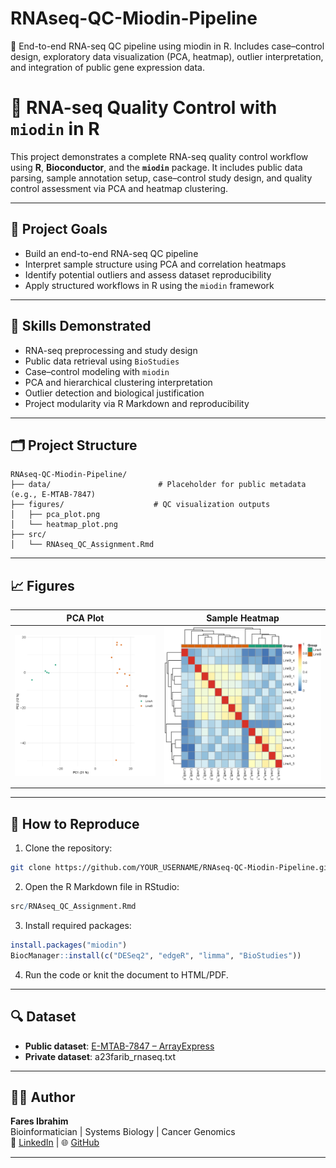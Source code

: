 # RNAseq-QC-Miodin-Pipeline
🔬 End-to-end RNA-seq QC pipeline using miodin in R. Includes case–control design, exploratory data visualization (PCA, heatmap), outlier interpretation, and integration of public gene expression data.

# 🧬 RNA-seq Quality Control with `miodin` in R

This project demonstrates a complete RNA-seq quality control workflow using **R**, **Bioconductor**, and the **`miodin`** package. It includes public data parsing, sample annotation setup, case–control study design, and quality control assessment via PCA and heatmap clustering.

---

## 📌 Project Goals

- Build an end-to-end RNA-seq QC pipeline
- Interpret sample structure using PCA and correlation heatmaps
- Identify potential outliers and assess dataset reproducibility
- Apply structured workflows in R using the `miodin` framework

---

## 🧠 Skills Demonstrated

- RNA-seq preprocessing and study design
- Public data retrieval using `BioStudies`
- Case–control modeling with `miodin`
- PCA and hierarchical clustering interpretation
- Outlier detection and biological justification
- Project modularity via R Markdown and reproducibility

---

## 🗂️ Project Structure

```
RNAseq-QC-Miodin-Pipeline/
├── data/                        # Placeholder for public metadata (e.g., E-MTAB-7847)
├── figures/                    # QC visualization outputs
│   ├── pca_plot.png
│   └── heatmap_plot.png
├── src/
│   └── RNAseq_QC_Assignment.Rmd
```

---

## 📈 Figures

| PCA Plot | Sample Heatmap |
|----------|----------------|
| ![PCA](figures/pca_plot.png) | ![Heatmap](figures/heatmap_plot.png) |

---

## 📂 How to Reproduce

1. Clone the repository:
```bash
git clone https://github.com/YOUR_USERNAME/RNAseq-QC-Miodin-Pipeline.git
```

2. Open the R Markdown file in RStudio:
```R
src/RNAseq_QC_Assignment.Rmd
```

3. Install required packages:
```r
install.packages("miodin")
BiocManager::install(c("DESeq2", "edgeR", "limma", "BioStudies"))
```

4. Run the code or knit the document to HTML/PDF.

---

## 🔍 Dataset

- **Public dataset**: [E-MTAB-7847 – ArrayExpress](https://www.ebi.ac.uk/biostudies/studies/E-MTAB-7847)
- **Private dataset**: a23farib_rnaseq.txt
---

## 👨‍💻 Author

**Fares Ibrahim**  
Bioinformatician | Systems Biology | Cancer Genomics  
🔗 [LinkedIn](https://www.linkedin.com) | 🌐 [GitHub](https://github.com/Fares77-afiy)

---

